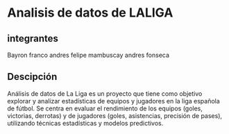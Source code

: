 # Analisis de datos de LALIGA
## integrantes
Bayron franco 
andres felipe mambuscay
andres fonseca
## Descipción
Análisis de datos de La Liga es un proyecto que tiene como objetivo explorar y analizar estadísticas de equipos y jugadores en la liga española de fútbol. Se centra en evaluar el rendimiento de los equipos (goles, victorias, derrotas) y de jugadores (goles, asistencias, precisión de pases), utilizando técnicas estadísticas y modelos predictivos.
